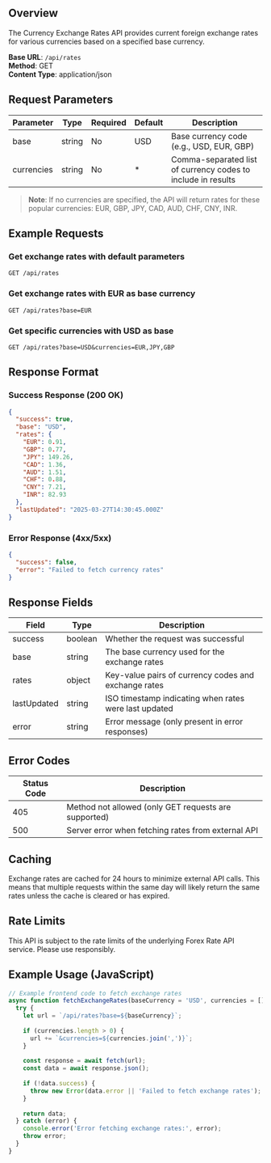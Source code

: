 ## Overview

The Currency Exchange Rates API provides current foreign exchange rates for various currencies based on a specified base currency.

**Base URL**: `/api/rates`  
**Method**: GET  
**Content Type**: application/json

## Request Parameters

| Parameter    | Type   | Required | Default | Description                                                |
|--------------|--------|----------|---------|------------------------------------------------------------|
| base         | string | No       | USD     | Base currency code (e.g., USD, EUR, GBP)                   |
| currencies   | string | No       | *       | Comma-separated list of currency codes to include in results |

> **Note**: If no currencies are specified, the API will return rates for these popular currencies: EUR, GBP, JPY, CAD, AUD, CHF, CNY, INR.

## Example Requests

### Get exchange rates with default parameters

```
GET /api/rates
```

### Get exchange rates with EUR as base currency

```
GET /api/rates?base=EUR
```

### Get specific currencies with USD as base

```
GET /api/rates?base=USD&currencies=EUR,JPY,GBP
```

## Response Format

### Success Response (200 OK)

```json
{
  "success": true,
  "base": "USD",
  "rates": {
    "EUR": 0.91,
    "GBP": 0.77,
    "JPY": 149.26,
    "CAD": 1.36,
    "AUD": 1.51,
    "CHF": 0.88,
    "CNY": 7.21,
    "INR": 82.93
  },
  "lastUpdated": "2025-03-27T14:30:45.000Z"
}
```

### Error Response (4xx/5xx)

```json
{
  "success": false,
  "error": "Failed to fetch currency rates"
}
```

## Response Fields

| Field       | Type    | Description                                           |
|-------------|---------|-------------------------------------------------------|
| success     | boolean | Whether the request was successful                    |
| base        | string  | The base currency used for the exchange rates         |
| rates       | object  | Key-value pairs of currency codes and exchange rates  |
| lastUpdated | string  | ISO timestamp indicating when rates were last updated |
| error       | string  | Error message (only present in error responses)       |

## Error Codes

| Status Code | Description                                          |
|-------------|------------------------------------------------------|
| 405         | Method not allowed (only GET requests are supported) |
| 500         | Server error when fetching rates from external API   |

## Caching

Exchange rates are cached for 24 hours to minimize external API calls. This means that multiple requests within the same day will likely return the same rates unless the cache is cleared or has expired.

## Rate Limits

This API is subject to the rate limits of the underlying Forex Rate API service. Please use responsibly.

## Example Usage (JavaScript)

```javascript
// Example frontend code to fetch exchange rates
async function fetchExchangeRates(baseCurrency = 'USD', currencies = []) {
  try {
    let url = `/api/rates?base=${baseCurrency}`;
    
    if (currencies.length > 0) {
      url += `&currencies=${currencies.join(',')}`;
    }
    
    const response = await fetch(url);
    const data = await response.json();
    
    if (!data.success) {
      throw new Error(data.error || 'Failed to fetch exchange rates');
    }
    
    return data;
  } catch (error) {
    console.error('Error fetching exchange rates:', error);
    throw error;
  }
}
